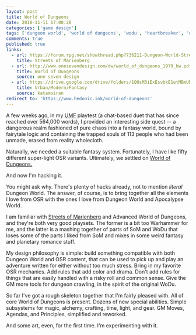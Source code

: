 ```yaml
---
layout: post
title: World of Dungeons
date: 2018-11-11 17:00:20
categories: ['game design']
tags: ['dungeon world', 'world of dungeons', 'wodu', 'heartbreaker', 'osr']
comments: true
published: true
links:
  - url: https://forum.rpg.net/showthread.php?736211-Dungeon-World-Streets-of-Marienburg-(a-World-of-Dungeons-1979-hack)
    title: Streets of Marienberg
  - url: http://www.onesevendesign.com/dw/world_of_dungeons_1979_bw.pdf
    title: World of Dungeons
    source: one seven design
  - url: https://drive.google.com/drive/folders/1QOsM3iExEsvbkE1etMBmUNY9S4Ie_gnN
    title: Urban/Modern/Fantasy
    source: katamoiran
redirect_to: 'https://www.hedonic.ink/world-of-dungeons'
---
```


A few weeks ago, in my [UMF](https://drive.google.com/drive/folders/1QOsM3iExEsvbkE1etMBmUNY9S4Ie_gnN) playtest (a chat-based duet that has since reached over 564,000 words), I provided an interesting side quest -- a dangerous realm fashioned of pure chaos into a fantasy world, bound by fairytale logic and containing the trapped souls of 113 people who had been unmade, erased from reality wholecloth.

Naturally, we needed a suitable fantasy system. Fortunately, I have like fifty different super-light OSR variants. Ultimately, we settled on [World of Dungeons.](http://www.onesevendesign.com/dw/world_of_dungeons_1979_bw.pdf)

And now I'm hacking it.

<!--more-->

You might ask why. There's plenty of hacks already, not to mention *literal* Dungeon World. The answer, of course, is to bring together all the elements I love from OSR with the ones I love from Dungeon World and Apocalypse World.

I am familiar with [Streets of Marienberg](https://forum.rpg.net/showthread.php?736211-Dungeon-World-Streets-of-Marienburg-(a-World-of-Dungeons-1979-hack)) and Advanced World of Dungeons, and they're both very good playsets. The former is a bit too Warhammer for me, and the latter is a mashing together of parts of SoM and WoDu that loses some of the parts I liked from SoM and mixes in some weird fantasy and planetary romance stuff.

My design philosophy is simple: build something compatible with both Dungeon World and OSR content, that can be used to pick up and play an adventure written for either without too much stress. Bring in my favorite OSR mechanics. Add rules that add color and drama. Don't add rules for things that are easily handled with a risky roll and common sense. Give the GM more tools for dungeon crawling, in the spirit of the original WoDu.

So far I've got a rough skeleton together that I'm fairly pleased with. All of core World of Dungeons is present. Dozens of new special abilities. Simple subsystems for magic, alchemy, crafting, time, light, and gear. GM Moves, Agendas, and Principles, simplified and reworked.

And some art, even, for the first time. I'm experimenting with it.
